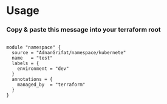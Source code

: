 #  Usage


### Copy & paste this message into your terraform root
```

module "namespace" {
  source = "AdnanGrifat/namespace/kubernete"
  name   = "test"
  labels = {
    environment = "dev"
  }
  annotations = {
    managed_by  = "terraform"
  }
}

```
